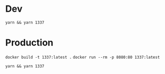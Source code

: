 # Dev
`yarn && yarn 1337`

# Production
`docker build -t 1337:latest .`
`docker run --rm -p 8080:80 1337:latest`

`yarn && yarn 1337`
